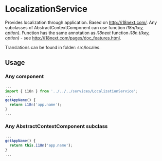 # LocalizationService

Provides localization through application. Based on http://i18next.com/.
Any subclasses of AbstractContextComponent can use function *i18n(key, option)*.
Function has the same annotation as *i18next* function *i18n.t(key, option)* - see http://i18next.com/pages/doc_features.html.

Translations can be found in folder: src/locales.

## Usage

### Any component
```javascript
...
import { i18n } from '../../../services/LocalizationService';
...
getAppName() {
  return i18n('app.name');
}
...
```

### Any AbstractContextComponent subclass
```javascript
...
getAppName() {
  return this.i18n('app.name');
}
...
```
